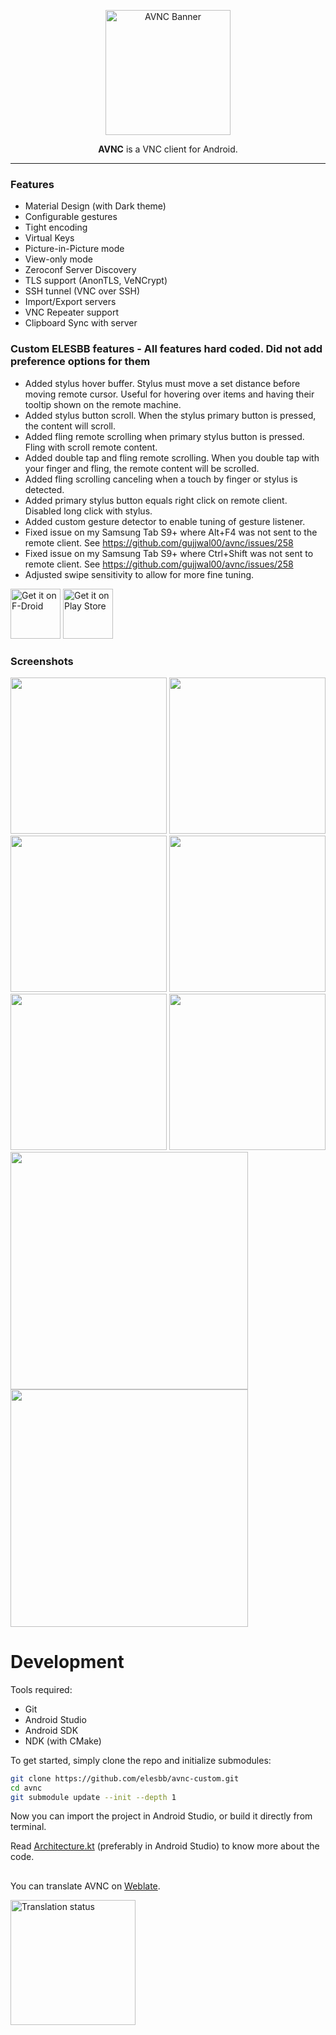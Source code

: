 
<p align="center"><img src="metadata/en-US/branding/wordmark.svg" alt="AVNC Banner" height="200"></img></a>


<p align="center"> <b>AVNC</b> is a VNC client for Android. </p>

-------------------------------------------------------------------------------


### Features
- Material Design (with Dark theme)
- Configurable gestures
- Tight encoding
- Virtual Keys
- Picture-in-Picture mode
- View-only mode
- Zeroconf Server Discovery
- TLS support (AnonTLS, VeNCrypt)
- SSH tunnel (VNC over SSH)
- Import/Export servers
- VNC Repeater support
- Clipboard Sync with server

### Custom ELESBB features - All features hard coded. Did not add preference options for them
- Added stylus hover buffer. Stylus must move a set distance before moving remote cursor. Useful for hovering over items and having their tooltip shown on the remote machine.
- Added stylus button scroll. When the stylus primary button is pressed, the content will scroll.
- Added fling remote scrolling when primary stylus button is pressed. Fling with scroll remote content.
- Added double tap and fling remote scrolling. When you double tap with your finger and fling, the remote content will be scrolled.
- Added fling scrolling canceling when a touch by finger or stylus is detected.
- Added primary stylus button equals right click on remote client. Disabled long click with stylus.
- Added custom gesture detector to enable tuning of gesture listener.
- Fixed issue on my Samsung Tab S9+ where Alt+F4 was not sent to the remote client. See https://github.com/gujjwal00/avnc/issues/258
- Fixed issue on my Samsung Tab S9+ where Ctrl+Shift was not sent to remote client. See https://github.com/gujjwal00/avnc/issues/258
- Adjusted swipe sensitivity to allow for more fine tuning.

[<img src="https://fdroid.gitlab.io/artwork/badge/get-it-on.png" alt="Get it on F-Droid" height="80">](https://f-droid.org/packages/com.gaurav.avnc/)
[<img src="https://play.google.com/intl/en_us/badges/static/images/badges/en_badge_web_generic.png" alt="Get it on Play Store" height="80">](https://play.google.com/store/apps/details?id=com.gaurav.avnc)

### Screenshots

[<img src="metadata/en-US/images/phoneScreenshots/1.jpg" width="250">](metadata/en-US/images/phoneScreenshots/1.jpg)
[<img src="metadata/en-US/images/phoneScreenshots/2.jpg" width="250">](metadata/en-US/images/phoneScreenshots/2.jpg)
[<img src="metadata/en-US/images/phoneScreenshots/3.jpg" width="250">](metadata/en-US/images/phoneScreenshots/3.jpg)
[<img src="metadata/en-US/images/phoneScreenshots/4.jpg" width="250">](metadata/en-US/images/phoneScreenshots/4.jpg)
[<img src="metadata/en-US/images/phoneScreenshots/5.jpg" width="250">](metadata/en-US/images/phoneScreenshots/5.jpg)
[<img src="metadata/en-US/images/phoneScreenshots/6.jpg" width="250">](metadata/en-US/images/phoneScreenshots/6.jpg)
[<img src="metadata/en-US/images/phoneScreenshots/7.jpg" width="380">](metadata/en-US/images/phoneScreenshots/7.jpg)
[<img src="metadata/en-US/images/phoneScreenshots/8.jpg" width="380">](metadata/en-US/images/phoneScreenshots/8.jpg)

  
Development
===========

Tools required:

- Git 
- Android Studio
- Android SDK
- NDK (with CMake)

To get started, simply clone the repo and initialize submodules:

```bash
git clone https://github.com/elesbb/avnc-custom.git
cd avnc
git submodule update --init --depth 1
```

Now you can import the project in Android Studio, or build it directly from terminal.

Read [Architecture.kt](app/src/main/java/com/gaurav/avnc/Architecture.kt) (preferably in
Android Studio) to know more about the code.


##
You can translate AVNC on [Weblate](https://hosted.weblate.org/engage/avnc/).

[<img src="https://hosted.weblate.org/widgets/avnc/-/open-graph.png" alt="Translation status" height="200" />](https://hosted.weblate.org/engage/avnc/)
